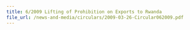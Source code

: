 ```yaml
---
title: 6/2009 Lifting of Prohibition on Exports to Rwanda
file_url: /news-and-media/circulars/2009-03-26-Circular062009.pdf
---
```

